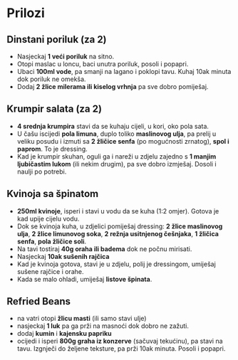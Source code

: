# Prilozi

## Dinstani poriluk (za 2)

* Nasjeckaj **1 veći poriluk** na sitno.
* Otopi maslac u loncu, baci unutra poriluk, posoli i popapri.
* Ubaci **100ml vode**, pa smanji na lagano i poklopi tavu. Kuhaj 10ak minuta dok poriluk ne omekša.
* Dodaj **2 žlice milerama ili kiselog vrhnja** pa sve dobro pomiješaj.

## Krumpir salata (za 2)

* **4 srednja krumpira** stavi da se kuhaju cijeli, u kori, oko pola sata.
* U čašu iscijedi **pola limuna**, duplo toliko **maslinovog ulja**, pa prelij u veliku posudu i izmuti sa **2 žličice senfa** (po mogućnosti zrnatog), **spol i paprom**. To je dressing.
* Kad je krumpir skuhan, oguli ga i nareži u zdjelu zajedno s **1 manjim ljubičastim lukom** (ili nekim drugim), pa sve dobro izmješaj. Dosoli i naulji po potrebi.

## Kvinoja sa špinatom

* **250ml kvinoje**, isperi i stavi u vodu da se kuha (1:2 omjer). Gotova je kad upije cijelu vodu.
* Dok se kvinoja kuha, u zdjelici pomiješaj dressing: **2 žlice maslinovog ulja**, **2 žlice limunovog soka**, **2 režnja usitnjenog češnjaka**, **1 žličica senfa**, **pola žličice soli**.
* Na tavi tostiraj **40g oraha ili badema** dok ne počnu mirisati.
* Nasjeckaj **10ak sušenih rajčica**
* Kad je kvinoja gotova, stavi je u zdjelu, polij je dressingom, umiješaj sušene rajčice i orahe.
* Kada se malo ohladi, umiješaj **listove špinata**.

## Refried Beans

* na vatri otopi **žlicu masti** (ili samo stavi ulje)
* nasjeckaj **1 luk** pa ga prži na masnoći dok dobro ne zažuti.
* dodaj **kumin** i **kajensku papriku**
* ocijedi i isperi **800g graha iz konzerve** (sačuvaj tekućinu), pa stavi na tavu. Izgnječi do željene teksture, pa prži 10ak minuta. Posoli i popapri.
